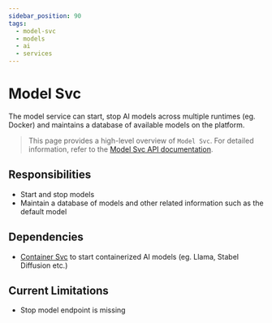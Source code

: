 ```yaml
---
sidebar_position: 90
tags:
  - model-svc
  - models
  - ai
  - services
---
```


# Model Svc

The model service can start, stop AI models across multiple runtimes (eg. Docker) and maintains a database of available models on the platform.

> This page provides a high-level overview of `Model Svc`. For detailed information, refer to the [Model Svc API documentation](/docs/1backend/start-default-model).

## Responsibilities

- Start and stop models
- Maintain a database of models and other related information such as the default model

## Dependencies

- [Container Svc](/docs/built-in-services/container-svc) to start containerized AI models (eg. Llama, Stabel Diffusion etc.)

## Current Limitations

- Stop model endpoint is missing
